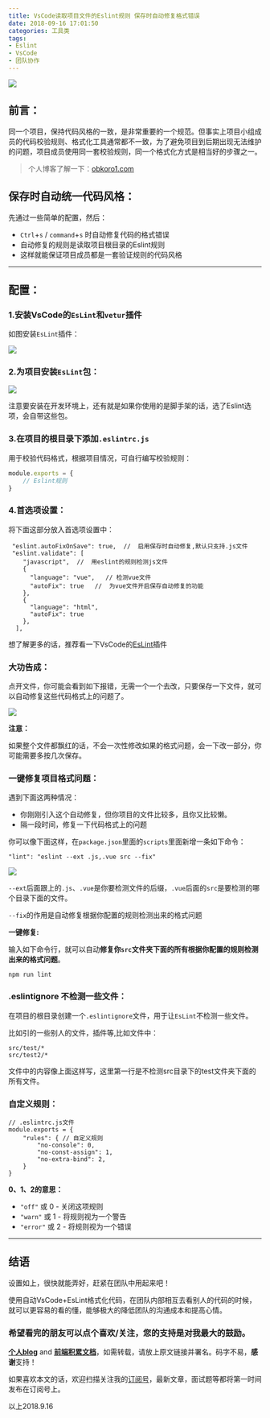 ```yaml
---
title: VsCode读取项目文件的Eslint规则 保存时自动修复格式错误
date: 2018-09-16 17:01:50
categories: 工具类
tags:
- Eslint
- VsCode
- 团队协作
---
```


![](http://ww1.sinaimg.cn/large/005Y4rCogy1fvbhpu4dx8j30r00i0jwg.jpg)

## 前言：

同一个项目，保持代码风格的一致，是非常重要的一个规范。但事实上项目小组成员的代码校验规则、格式化工具通常都不一致，为了避免项目到后期出现无法维护的问题，项目成员使用同一套校验规则，同一个格式化方式是相当好的步骤之一。


<!--more-->

> 个人博客了解一下：[obkoro1.com](http://obkoro1.com/)

## 保存时自动统一代码风格：

先通过一些简单的配置，然后：

* `Ctrl`+`s` / `command`+`s` 时自动修复代码的格式错误
* 自动修复的规则是读取项目根目录的Eslint规则
* 这样就能保证项目成员都是一套验证规则的代码风格

---

## 配置：

### 1.安装VsCode的`EsLint`和`vetur`插件

如图安装`EsLint`插件：

![](https://user-gold-cdn.xitu.io/2018/9/16/165e132647eca15f?w=1132&h=559&f=png&s=205082)

### 2.为项目安装`EsLint`包：

![](https://user-gold-cdn.xitu.io/2018/9/16/165e136abe3b1feb?w=479&h=423&f=png&s=95954)

注意要安装在开发环境上，还有就是如果你使用的是脚手架的话，选了Eslint选项，会自带这些包。

### 3.在项目的根目录下添加`.eslintrc.js`

用于校验代码格式，根据项目情况，可自行编写校验规则：

```js
module.exports = {
    // Eslint规则
}
```

### 4.首选项设置：

将下面这部分放入首选项设置中：

     "eslint.autoFixOnSave": true,  //  启用保存时自动修复,默认只支持.js文件
     "eslint.validate": [
        "javascript",  //  用eslint的规则检测js文件
        {
          "language": "vue",   // 检测vue文件
          "autoFix": true   //  为vue文件开启保存自动修复的功能
        },
        {
          "language": "html",
          "autoFix": true
        },
      ],

想了解更多的话，推荐看一下VsCode的[EsLint](https://marketplace.visualstudio.com/items?itemName=dbaeumer.vscode-eslint)插件

### 大功告成：

点开文件，你可能会看到如下报错，无需一个一个去改，只要保存一下文件，就可以自动修复这些代码格式上的问题了。

![](https://user-gold-cdn.xitu.io/2018/9/16/165e151df42747c4?w=474&h=335&f=gif&s=22430)

**注意：**

如果整个文件都飘红的话，不会一次性修改如果的格式问题，会一下改一部分，你可能需要多按几次保存。

### 一键修复项目格式问题：

遇到下面这两种情况：

* 你刚刚引入这个自动修复，但你项目的文件比较多，且你又比较懒。
* 隔一段时间，修复一下代码格式上的问题

你可以像下面这样，在`package.json`里面的`scripts`里面新增一条如下命令：

    "lint": "eslint --ext .js,.vue src --fix"

![](https://user-gold-cdn.xitu.io/2018/9/16/165e1561a9b92866?w=694&h=111&f=png&s=33155)

`--ext`后面跟上的`.js`、`.vue`是你要检测文件的后缀，`.vue`后面的`src`是要检测的哪个目录下面的文件。

`--fix`的作用是自动修复根据你配置的规则检测出来的格式问题

**一键修复:**

输入如下命令行，就可以自动**修复你`src`文件夹下面的所有根据你配置的规则检测出来的格式问题**。

    npm run lint

### .eslintignore 不检测一些文件：

在项目的根目录创建一个`.eslintignore`文件，用于让`EsLint`不检测一些文件。

比如引的一些别人的文件，插件等,比如文件中：

    src/test/* 
    src/test2/* 

文件中的内容像上面这样写，这里第一行是不检测src目录下的test文件夹下面的所有文件。

### 自定义规则：

    // .eslintrc.js文件
    module.exports = {
        "rules": { // 自定义规则
            "no-console": 0,
            "no-const-assign": 1, 
            "no-extra-bind": 2,
        }
    }

**0、1、2的意思：**

* `"off"` 或 0 - 关闭这项规则
* `"warn"` 或 1 - 将规则视为一个警告
* `"error"` 或 2 - 将规则视为一个错误

---

## 结语

设置如上，很快就能弄好，赶紧在团队中用起来吧！

使用自动VsCode+EsLint格式化代码，在团队内部相互去看别人的代码的时候，就可以更容易的看的懂，能够极大的降低团队的沟通成本和提高心情。

### 希望看完的朋友可以点个喜欢/关注，您的支持是对我最大的鼓励。

**[个人blog](http://obkoro1.com/)** and **[前端积累文档](http://obkoro1.com/web_accumulate/)**，如需转载，请放上原文链接并署名。码字不易，**感谢**支持！
 
如果喜欢本文的话，欢迎扫描关注我的[订阅号](https://user-gold-cdn.xitu.io/2018/5/1/1631b6f52f7e7015?w=344&h=344&f=jpeg&s=8317)，最新文章，面试题等都将第一时间发布在订阅号上。
 
 以上2018.9.16
